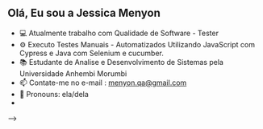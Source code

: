 ## Olá, Eu sou a Jessica Menyon

- 💻 Atualmente trabalho com Qualidade de Software - Tester 
- ⚙ Executo Testes Manuais -  Automatizados Utilizando JavaScript com Cypress e Java com Selenium e cucumber. 
- 📚 Estudante de Analise e Desenvolvimento de Sistemas pela Universidade Anhembi Morumbi
- 📫 Contate-me no e-mail : menyon.qa@gmail.com
- 👑 Pronouns: ela/dela
- 
-->
